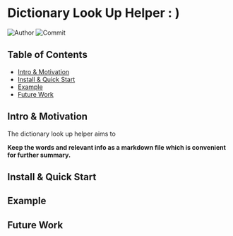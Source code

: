 # Dictionary Look Up Helper : )

![Author](https://img.shields.io/badge/Author-Vincent-brightgreen)
![Commit](https://img.shields.io/github/last-commit/xxxVincent-L/Dictionary-Look-Up-Helper)

## Table of Contents

  - [Intro & Motivation](#intro--motivation)
  - [Install & Quick Start](#install--quick-start)
  - [Example](#example)
  - [Future Work](#future-work)

## Intro & Motivation

The dictionary look up helper aims to

**Keep the words and relevant info as a markdown file which is convenient for further summary.**

## Install & Quick Start



## Example



## Future Work



